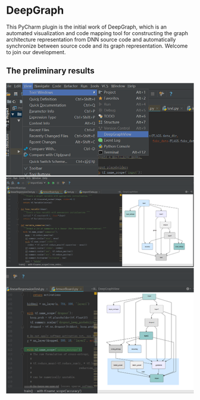 # DeepGraph

This PyCharm plugin is the initial work of DeepGraph, which is an automated visualization and code mapping tool for constructing the graph architecture representation from DNN source code and automatically synchronize between source code and its graph representation. Welcome to join our development.

## The preliminary results
![avatar](/img/ScreenShut1.PNG)
![avatar](/img/ScreenShut2.PNG)
![avatar](/img/ScreenShut3.PNG)

